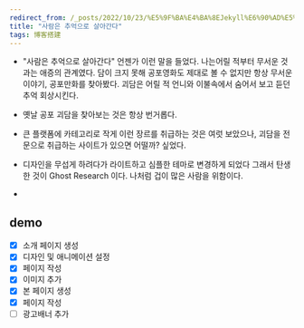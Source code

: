 ```yaml
---
redirect_from: /_posts/2022/10/23/%E5%9F%BA%E4%BA%8EJekyll%E6%90%AD%E5%BB%BA%E4%B8%AA%E4%BA%BA%E5%8D%9A%E5%AE%A2/
title: "사람은 추억으로 살아간다"
tags: 博客搭建
---
```


 - "사람은 추억으로 살아간다" 언젠가 이런 말을 들었다. 
 나는어릴 적부터 무서운 것과는 애증의 관계였다. 
 담이 크지 못해 공포영화도 제대로 볼 수 없지만 항상 무서운이야기, 공포만화를 찾아봤다.
 괴담은 어릴 적 언니와 이불속에서 숨어서 보고 듣던 추억 회상시킨다.

 - 옛날 공포 괴담을 찾아보는 것은 항상 번거롭다. 

 - 큰 플랫폼에 카테고리로 작게 이런 장르를 취급하는 것은 여럿 보았으나, 괴담을 전문으로 취급하는 사이트가 있으면 어떨까? 싶었다.

 - 디자인을 무섭게 하려다가 라이트하고 심플한 테마로 변경하게 되었다 그래서 탄생한 것이 Ghost Research 이다. 나처럼 겁이 많은 사람을 위함이다.

 - 


## demo
- [x] 소개 페이지 생성
- [x] 디자인 및 애니메이션 설정
- [x] 페이지 작성 
- [x] 이미지 추가
- [x] 본 페이지 생성
- [x] 페이지 작성
- [ ] 광고배너 추가
